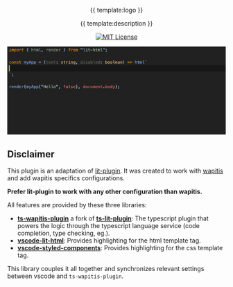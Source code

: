 
<div align="center" markdown="1">

  {{ template:logo }}

  {{ template:description }}

<!-- [![](https://vsmarketplacebadge.apphb.com/version-short/runem.lit-plugin.svg)](https://marketplace.visualstudio.com/items?itemName=runem.lit-plugin)
[![](https://vsmarketplacebadge.apphb.com/downloads-short/runem.lit-plugin.svg)](https://marketplace.visualstudio.com/items?itemName=runem.lit-plugin)
[![](https://vsmarketplacebadge.apphb.com/rating-short/runem.lit-plugin.svg)](https://marketplace.visualstudio.com/items?itemName=runem.lit-plugin) -->
<a href="https://opensource.org/licenses/MIT"><img alt="MIT License" src="https://img.shields.io/badge/License-MIT-green.svg" height="20"></img></a>


  <img src="https://github.com/NicolasBoyer/vscode-wapitis-plugin/blob/master/docs/assets/wapitis-plugin.gif?raw=true" alt="Lit plugin GIF"/>

</div>

## Disclaimer

This plugin is an adaptation of [lit-plugin](https://marketplace.visualstudio.com/items?itemName=runem.lit-plugin). It was created to work with [wapitis](https://nicolasboyer.github.io/wapitis) and add wapitis specifics configurations.

**Prefer lit-plugin to work with any other configuration than wapitis.**

All features are provided by these three libraries:

-   **[ts-wapitis-plugin](https://github.com/NicolasBoyer/lit-analyzer)** a fork of **[ts-lit-plugin](https://github.com/runem/lit-analyzer)**: The typescript plugin that powers the logic through the typescript language service (code completion, type checking, eg.).
-   **[vscode-lit-html](https://github.com/mjbvz/vscode-lit-html)**: Provides highlighting for the html template tag.
-   **[vscode-styled-components](https://github.com/styled-components/vscode-styled-components)**: Provides highlighting for the css template tag.

This library couples it all together and synchronizes relevant settings between vscode and `ts-wapitis-plugin`.